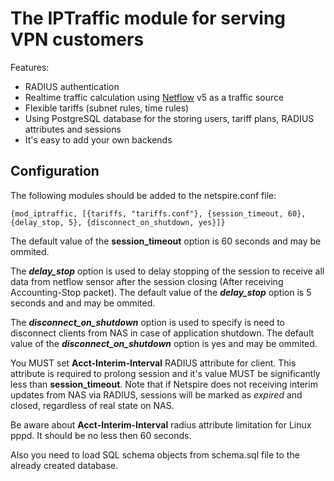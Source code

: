 The IPTraffic module for serving VPN customers
==============================================

Features:

* RADIUS authentication
* Realtime traffic calculation using [Netflow](http://en.wikipedia.org/wiki/Netflow) v5 as a traffic source
* Flexible tariffs (subnet rules, time rules)
* Using PostgreSQL database for the storing users, tariff plans, RADIUS attributes and sessions
* It's easy to add your own backends

Configuration
-------------

The following modules should be added to the netspire.conf file:

    {mod_iptraffic, [{tariffs, "tariffs.conf"}, {session_timeout, 60}, {delay_stop, 5}, {disconnect_on_shutdown, yes}]}

The default value of the **session_timeout** option is 60 seconds and may be ommited.

The ***delay_stop*** option is used to delay stopping of the session to receive all data from netflow sensor after the session closing (After receiving Accounting-Stop packet).
The default value of the ***delay_stop*** option is 5 seconds and and may be ommited.

The ***disconnect_on_shutdown*** option is used to specify is need to disconnect clients from NAS in case of application shutdown.
The default value of the ***disconnect_on_shutdown*** option is yes and may be ommited.

You MUST set **Acct-Interim-Interval** RADIUS attribute for client. This attribute is required to prolong session and it's value MUST be significantly less than **session_timeout**.
Note that if Netspire does not receiving interim updates from NAS via RADIUS, sessions will be marked as *expired* and closed, regardless of real state on NAS.

Be aware about **Acct-Interim-Interval** radius attribute limitation for Linux pppd. It should be no less then 60 seconds.

Also you need to load SQL schema objects from schema.sql file to the already created database.
